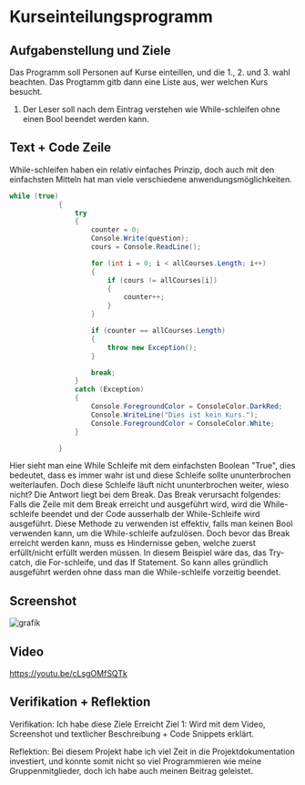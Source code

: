 # Kurseinteilungsprogramm

## Aufgabenstellung und Ziele

Das Programm soll Personen auf Kurse einteillen, und die 1., 2. und 3. wahl beachten. Das Progtamm gitb dann eine Liste aus, wer welchen Kurs besucht.

1. Der Leser soll nach dem Eintrag verstehen wie While-schleifen ohne einen Bool beendet werden kann.

## Text + Code Zeile
While-schleifen haben ein relativ einfaches Prinzip, doch auch mit den einfachsten Mitteln hat man viele verschiedene anwendungsmöglichkeiten.
```csharp
while (true)
            {
                try
                {
                    counter = 0;
                    Console.Write(question);
                    cours = Console.ReadLine();

                    for (int i = 0; i < allCourses.Length; i++)
                    {
                        if (cours != allCourses[i])
                        {
                            counter++;
                        }
                    }

                    if (counter == allCourses.Length)
                    {
                        throw new Exception();
                    }

                    break;
                }
                catch (Exception)
                {
                    Console.ForegroundColor = ConsoleColor.DarkRed;
                    Console.WriteLine("Dies ist kein Kurs.");
                    Console.ForegroundColor = ConsoleColor.White;
                }

            }
```
Hier sieht man eine While Schleife mit dem einfachsten Boolean "True", dies bedeutet, dass es immer wahr ist und diese Schleife sollte ununterbrochen weiterlaufen. Doch diese Schleife läuft nicht ununterbrochen weiter, wieso nicht? Die Antwort liegt bei dem Break. Das Break verursacht folgendes: Falls die Zeile mit dem Break erreicht und ausgeführt wird, wird die While-schleife beendet und der Code ausserhalb der While-Schleife wird ausgeführt. Diese Methode zu verwenden ist effektiv, falls man keinen Bool verwenden kann, um die While-schleife aufzulösen. Doch bevor das Break erreicht werden kann, muss es Hindernisse geben, welche zuerst erfüllt/nicht erfüllt werden müssen. In diesem Beispiel wäre das, das Try-catch, die For-schleife, und das If Statement. So kann alles gründlich ausgeführt werden ohne dass man die While-schleife vorzeitig beendet.

## Screenshot
![grafik](https://user-images.githubusercontent.com/89130485/142179644-1a0593ac-5f6d-4b20-9ed8-05366dca2577.png)

## Video
https://youtu.be/cLsgOMfSQTk

## Verifikation + Reflektion
Verifikation:
Ich habe diese Ziele Erreicht
Ziel 1: Wird mit dem Video, Screenshot und textlicher Beschreibung + Code Snippets erklärt.

Reflektion:
Bei diesem Projekt habe ich viel Zeit in die Projektdokumentation investiert, und konnte somit nicht so viel Programmieren wie meine Gruppenmitglieder, doch ich habe auch meinen Beitrag geleistet.
